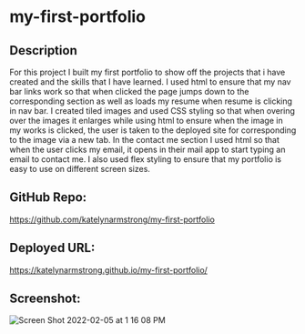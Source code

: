 # my-first-portfolio

## Description
For this project I built my first portfolio to show off the projects that i have created and the skills that I have learned. 
I used html to ensure that my nav bar links work so that when clicked the page jumps down to the corresponding section as well as loads my resume when resume is clicking in nav bar. I created tiled images and used CSS styling so that when overing over the images it enlarges while using html to ensure when the image in my works is clicked, the user is taken to the deployed site for corresponding to the image via a new tab. In the contact me section I used html so that when the user clicks my email, it opens in their mail app to start typing an email to contact me. I also used flex styling to ensure that my portfolio is easy to use on different screen sizes. 
## GitHub Repo:
https://github.com/katelynarmstrong/my-first-portfolio
## Deployed URL:
https://katelynarmstrong.github.io/my-first-portfolio/
## Screenshot:
![Screen Shot 2022-02-05 at 1 16 08 PM](https://user-images.githubusercontent.com/93275108/152655694-4cc1e89c-0eab-463b-a2ba-a7c84ed49fab.png)